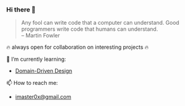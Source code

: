 ### Hi there 👋

> Any fool can write code that a computer can understand. Good programmers write code that humans can understand.   
> – Martin Fowler

🔥 always open for collaboration on interesting projects 🔥


🌱 I’m currently learning:
- [Domain-Driven Design](https://www.amazon.com/Domain-Driven-Design-Tackling-Complexity-Software/dp/0321125215)
  
📫 How to reach me: 
 - imaster0x@gmail.com


<!--
**imaster0/imaster0** is a ✨ _special_ ✨ repository because its `README.md` (this file) appears on your GitHub profile.

Here are some ideas to get you started:

- 🔭 I’m currently working on ...
- 🌱 I’m currently learning ...
- 👯 I’m looking to collaborate on ...
- 🤔 I’m looking for help with ...
- 💬 Ask me about ...
- 📫 How to reach me: ...
- 😄 Pronouns: ...
- ⚡ Fun fact: ...
-->

